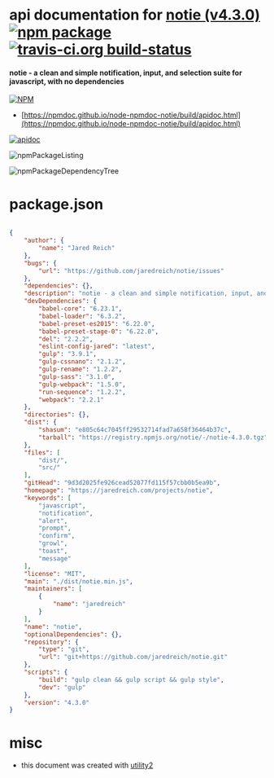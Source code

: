 # api documentation for  [notie (v4.3.0)](https://jaredreich.com/projects/notie)  [![npm package](https://img.shields.io/npm/v/npmdoc-notie.svg?style=flat-square)](https://www.npmjs.org/package/npmdoc-notie) [![travis-ci.org build-status](https://api.travis-ci.org/npmdoc/node-npmdoc-notie.svg)](https://travis-ci.org/npmdoc/node-npmdoc-notie)
#### notie - a clean and simple notification, input, and selection suite for javascript, with no dependencies

[![NPM](https://nodei.co/npm/notie.png?downloads=true&downloadRank=true&stars=true)](https://www.npmjs.com/package/notie)

- [https://npmdoc.github.io/node-npmdoc-notie/build/apidoc.html](https://npmdoc.github.io/node-npmdoc-notie/build/apidoc.html)

[![apidoc](https://npmdoc.github.io/node-npmdoc-notie/build/screenCapture.buildCi.browser.%252Ftmp%252Fbuild%252Fapidoc.html.png)](https://npmdoc.github.io/node-npmdoc-notie/build/apidoc.html)

![npmPackageListing](https://npmdoc.github.io/node-npmdoc-notie/build/screenCapture.npmPackageListing.svg)

![npmPackageDependencyTree](https://npmdoc.github.io/node-npmdoc-notie/build/screenCapture.npmPackageDependencyTree.svg)



# package.json

```json

{
    "author": {
        "name": "Jared Reich"
    },
    "bugs": {
        "url": "https://github.com/jaredreich/notie/issues"
    },
    "dependencies": {},
    "description": "notie - a clean and simple notification, input, and selection suite for javascript, with no dependencies",
    "devDependencies": {
        "babel-core": "6.23.1",
        "babel-loader": "6.3.2",
        "babel-preset-es2015": "6.22.0",
        "babel-preset-stage-0": "6.22.0",
        "del": "2.2.2",
        "eslint-config-jared": "latest",
        "gulp": "3.9.1",
        "gulp-cssnano": "2.1.2",
        "gulp-rename": "1.2.2",
        "gulp-sass": "3.1.0",
        "gulp-webpack": "1.5.0",
        "run-sequence": "1.2.2",
        "webpack": "2.2.1"
    },
    "directories": {},
    "dist": {
        "shasum": "e805c64c7045ff29532714fad7a658f36464b37c",
        "tarball": "https://registry.npmjs.org/notie/-/notie-4.3.0.tgz"
    },
    "files": [
        "dist/",
        "src/"
    ],
    "gitHead": "9d3d2025fe926cead52077fd115f57cbb0b5ea9b",
    "homepage": "https://jaredreich.com/projects/notie",
    "keywords": [
        "javascript",
        "notification",
        "alert",
        "prompt",
        "confirm",
        "growl",
        "toast",
        "message"
    ],
    "license": "MIT",
    "main": "./dist/notie.min.js",
    "maintainers": [
        {
            "name": "jaredreich"
        }
    ],
    "name": "notie",
    "optionalDependencies": {},
    "repository": {
        "type": "git",
        "url": "git+https://github.com/jaredreich/notie.git"
    },
    "scripts": {
        "build": "gulp clean && gulp script && gulp style",
        "dev": "gulp"
    },
    "version": "4.3.0"
}
```



# misc
- this document was created with [utility2](https://github.com/kaizhu256/node-utility2)
